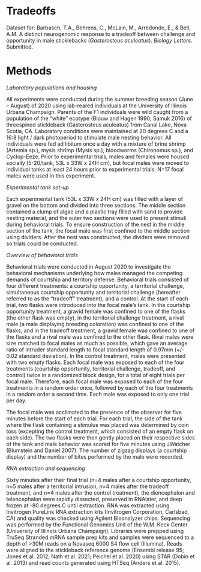 # Tradeoffs
Dataset for: Barbasch, T.A., Behrens, C., McLain, M., Arredondo, E., & Bell, A.M. A distinct neurogenomic response to a tradeoff between challenge and opportunity in male sticklebacks (_Gasterosteus aculeatus_). _Biology Letters._ Submitted.

# Methods
_Laboratory populations and housing_

All experiments were conducted during the summer breeding season (June – August) of 2020 using lab-reared individuals at the University of Illinois Urbana Champaign. Parents of the F1 individuals were wild caught from a population of the “white” ecotype (Blouw and Hagen 1990; Samuk 2016) of threespined stickleback (Gasterosteus aculeatus) from Canal Lake, Nova Scotia, CA. Laboratory conditions were maintained at 20 degrees C and a 16:8 light / dark photoperiod to stimulate male nesting behavior. All individuals were fed ad libitum once a day with a mixture of brine shrimp (Artemia sp.), mysis shrimp (Mysis sp.), bloodworms (Chironomus sp.), and Cyclop-Eeze. Prior to experimental trials, males and females were housed socially (5-20/tank, 53L x 33W x 24H cm), but focal males were moved to individual tanks at least 24 hours prior to experimental trials. N=17 focal males were used in this experiment.

_Experimental tank set-up_

Each experimental tank (53L x 33W x 24H cm) was filled with a layer of gravel on the bottom and divided into three sections. The middle section contained a clump of algae and a plastic tray filled with sand to provide nesting material, and the outer two sections were used to present stimuli during behavioral trials. To ensure construction of the nest in the middle section of the tank, the focal male was first confined to the middle section using dividers. After the nest was constructed, the dividers were removed so trials could be conducted.

_Overview of behavioral trials_

Behavioral trials were conducted in August 2020 to investigate the behavioral mechanisms underlying how males managed the competing demands of courtship and territory defense. Behavioral trials consisted of four different treatments: a courtship opportunity, a territorial challenge, simultaneous courtship opportunity and territorial challenge (hereafter referred to as the “tradeoff” treatment), and a control. At the start of each trial, two flasks were introduced into the focal male’s tank. In the courtship opportunity treatment, a gravid female was confined to one of the flasks (the other flask was empty), in the territorial challenge treatment, a rival male (a male displaying breeding coloration) was confined to one of the flasks, and in the tradeoff treatment, a gravid female was confined to one of the flasks and a rival male was confined to the other flask. Rival males were size matched to focal males as much as possible, which gave an average ratio of intruder standard length to focal standard length of 0.97mm (+/- 0.02 standard deviation). In the control treatment, males were presented with two empty flasks. Each focal male was exposed to each of the four treatments (courtship opportunity, territorial challenge, tradeoff, and control) twice in a randomized block design, for a total of eight trials per focal male. Therefore, each focal male was exposed to each of the four treatments in a random order once, followed by each of the four treatments in a random order a second time. Each male was exposed to only one trial per day. 

The focal male was acclimated to the presence of the observer for five minutes before the start of each trial. For each trial, the side of the tank where the flask containing a stimulus was placed was determined by coin toss (excepting the control treatment, which consisted of an empty flask on each side). The two flasks were then gently placed on their respective sides of the tank and male behavior was scored for five minutes using JWatcher (Blumstein and Daniel 2007). The number of zigzag displays (a courtship display) and the number of bites performed by the male were recorded.

_RNA extraction and sequencing_

Sixty minutes after their final trial (n=4 males after a courtship opportunity, n=5 males after a territorial intrusion, n=4 males after the tradeoff treatment, and n=4 males after the control treatment), the diencephalon and telencephalon were rapidly dissected, preserved in RNAlater, and deep frozen at -80 degrees C until extraction. RNA was extracted using Invitrogen PureLink RNA extraction kits (Invitrogen Corporation, Carlsbad, CA) and quality was checked using Agilent Bioanalyzer chips. Sequencing was performed by the Functional Genomics Unit of the W.M. Keck Center (University of Illinois Urbana Champaign). Libraries were prepped using TruSeq Stranded mRNA sample prep kits and samples were sequenced to a depth of >30M reads on a Novaseq 6000 S4 flow cell (Illumina). Reads were aligned to the stickleback reference genome (Ensembl release 95; Jones et al. 2012; Nath et al. 2021; Peichel et al. 2020) using STAR (Dobin et al. 2013) and read counts generated using HTSeq (Anders et al. 2015).


